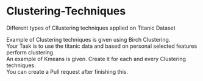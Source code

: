# Clustering-Techniques
 Different types of Cllustering techniques applied on Titanic Dataset

Example of Clustering techniques is given using Birch Clustering.  
Your Task is to use the titanic data and based on personal selected features perform clustering.  
An example of Kmeans is given. Create it for each and every Clustering techniques.  
You can create a Pull request after finishing this.
